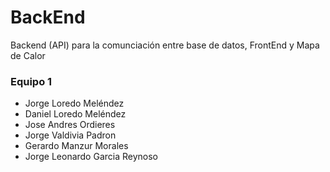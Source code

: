 # BackEnd

Backend (API) para la comunciación entre base de datos, FrontEnd y Mapa de Calor

### Equipo 1

- Jorge Loredo Meléndez
- Daniel Loredo Meléndez
- Jose Andres Ordieres
- Jorge Valdivia Padron
- Gerardo Manzur Morales
- Jorge Leonardo Garcia Reynoso
